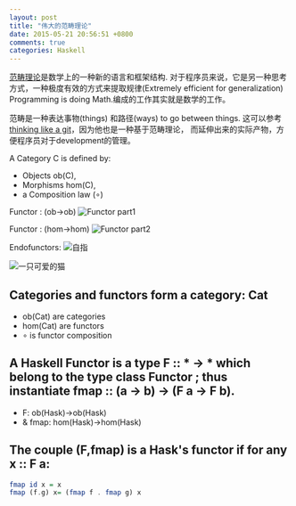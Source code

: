 ```yaml
---
layout: post
title: "伟大的范畴理论"
date: 2015-05-21 20:56:51 +0800
comments: true
categories: Haskell
---
```



[范畴理论](http://yogsototh.github.io/Category-Theory-Presentation/)是数学上的一种新的语言和框架结构.
对于程序员来说，它是另一种思考方式，一种极度有效的方式来提取规律(Extremely
efficient for generalization)
Programming is doing Math.编成的工作其实就是数学的工作。

范畴是一种表达事物(things) 和路径(ways)  to go between things.
这可以参考[thinking like a git](http://think-like-a-git.net/)，因为他也是一种基于范畴理论，
而延伸出来的实际产物，方便程序员对于development的管理。
<!--more-->

A Category C is defined by:

+ Objects ob\(C\),
+ Morphisms hom\(C\),
+ a Composition law (∘) 

Functor : (ob->ob)
![Functor part1](http://yogsototh.github.io/Category-Theory-Presentation/categories/img/mp/functor.png )

Functor : (hom->hom)
![Functor part2](http://yogsototh.github.io/Category-Theory-Presentation/categories/img/mp/functor-morphism.png)



Endofunctors:
![自指](http://yogsototh.github.io/Category-Theory-Presentation/categories/img/mp/functor-morphism.png)


![一只可爱的猫](http://yogsototh.github.io/Category-Theory-Presentation/categories/img/fractalcat.jpg )
## Categories and functors form a category: Cat
+ ob(Cat) are categories
+ hom(Cat) are functors
+ ∘ is functor composition



## A Haskell Functor is a type F :: * -> * which belong to the type class Functor ; thus instantiate fmap :: (a -> b) -> (F a -> F b).

+ F: ob(Hask)→ob(Hask)
+ & fmap: hom(Hask)→hom(Hask)

## The couple (F,fmap) is a Hask's functor if for any x :: F a:
``` haskell
fmap id x = x
fmap (f.g) x= (fmap f . fmap g) x
```

